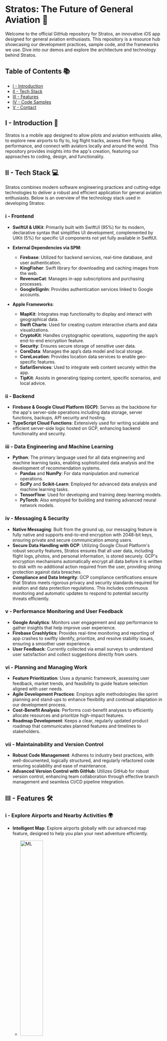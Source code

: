 # Stratos: The Future of General Aviation 🚀

Welcome to the official GitHub repository for Stratos, an innovative iOS app designed for general aviation enthusiasts. This repository is a resource hub showcasing our development practices, sample code, and the frameworks we use. Dive into our demos and explore the architecture and technology behind Stratos.

## Table of Contents 📚
- [I - Introduction](#i---introduction-)
- [II - Tech Stack](#ii---tech-stack-)
- [III - Features](#iii---features-)
- [IV - Code Samples](#iv---code-samples-)
- [V - Contact](#vi---contact-)

## I - Introduction 🌟
Stratos is a mobile app designed to allow pilots and aviation enthusists alike, to explore new airports to fly to, log flight tracks, assess their flying performance, and connect with aviators locally and around the world. This repository provides insights into the app's creation, featuring our approaches to coding, design, and functionality.

## II - Tech Stack 💻

Stratos combines modern software engineering practices and cutting-edge technologies to deliver a robust and efficient application for general aviation enthusiasts. Below is an overview of the technology stack used in developing Stratos:
### i - Frontend
  - **SwiftUI & UIKit**: Primarily built with SwiftUI (95%) for its modern, declarative syntax that simplifies UI development, complemented by UIKit (5%) for specific UI components not yet fully available in SwiftUI.
  - **External Dependencies via SPM**:
    - **Firebase**: Utilized for backend services, real-time database, and user authentication.
    - **KingFisher**: Swift library for downloading and caching images from the web.
    - **RevenueCat**: Manages in-app subscriptions and purchasing processes.
    - **GoogleSignIn**: Provides authentication services linked to Google accounts.
  
  - **Apple Frameworks**:
    - **MapKit**: Integrates map functionality to display and interact with geographical data.
    - **Swift Charts**: Used for creating custom interactive charts and data visualizations.
    - **CryptoKit**: Handles cryptographic operations, supporting the app’s end-to-end encryption feature.
    - **Security**: Ensures secure storage of sensitive user data.
    - **CoreData**: Manages the app’s data model and local storage.
    - **CoreLocation**: Provides location data services to enable geo-specific features.
    - **SafariServices**: Used to integrate web content securely within the app.
    - **TipKit**: Assists in generating tipping content, specific scenarios, and local advice.

### ii - Backend
- **Firebase & Google Cloud Platform (GCP)**: Serves as the backbone for the app's server-side operations including data storage, server functions, backups, API security and hosting.
- **TypeScript Cloud Functions**: Extensively used for writing scalable and efficient server-side logic hosted on GCP, enhancing backend functionality and security.

### iii - Data Engineering and Machine Learning
- **Python**: The primary language used for all data engineering and machine learning tasks, enabling sophisticated data analysis and the development of recommendation systems.
  - **Pandas** and **NumPy**: For data manipulation and numerical operations.
  - **SciPy** and **Scikit-Learn**: Employed for advanced data analysis and machine learning tasks.
  - **TensorFlow**: Used for developing and training deep learning models.
  - **PyTorch**: Also employed for building and training advanced neural network models.
 
### iv - Messaging & Security
- **Native Messaging**: Built from the ground up, our messaging feature is fully native and supports end-to-end encryption with 2048-bit keys, ensuring private and secure communication among users.
- **Secure Data Handling with GCP**: Utilizing Google Cloud Platform's robust security features, Stratos ensures that all user data, including flight logs, photos, and personal information, is stored securely. GCP's encryption mechanisms automatically encrypt all data before it is written to disk with no additional action required from the user, providing strong protection against data breaches.
- **Compliance and Data Integrity**: GCP compliance certifications ensure that Stratos meets rigorous privacy and security standards required for aviation and data protection regulations. This includes continuous monitoring and automatic updates to respond to potential security threats efficiently.

### v - Performance Monitoring and User Feedback
- **Google Analytics**: Monitors user engagement and app performance to gather insights that help improve user experience.
- **Firebase Crashlytics**: Provides real-time monitoring and reporting of app crashes to swiftly identify, prioritize, and resolve stability issues, ensuring a smoother user experience.
- **User Feedback**: Currently collected via email surveys to understand user satisfaction and collect suggestions directly from users.

### vi - Planning and Managing Work
- **Feature Prioritization**: Uses a dynamic framework, assessing user feedback, market trends, and feasibility to guide feature selection aligned with user needs.
- **Agile Development Practices**: Employs agile methodologies like sprint planning and stand-ups to enhance flexibility and continual adaptation in our development process.
- **Cost-Benefit Analysis**: Performs cost-benefit analyses to efficiently allocate resources and prioritize high-impact features.
- **Roadmap Development**: Keeps a clear, regularly updated product roadmap that communicates planned features and timelines to stakeholders.

### vii - Maintainability and Version Control
- **Robust Code Management**: Adheres to industry best practices, with well-documented, logically structured, and regularly refactored code ensuring scalability and ease of maintenance.
- **Advanced Version Control with GitHub**: Utilizes GitHub for robust version control, enhancing team collaboration through effective branch management and seamless CI/CD pipeline integration.

## III - Features 🛠️
### i - Explore Airports and Nearby Activities 🌍
- **Intelligent Map**: Explore airports globally with our advanced map feature, designed to help you plan your next adventure efficiently.
  - [<img src="/screenshots/XXXX" alt="ML" width="40%">](#)
  
- **Airport Filters**: Find airports by amenities like Restaurants, Museums, Parks, and Beaches, making it easier to plan your visits.
  - [<img src="/screenshots/XXXX" alt="ML" width="40%">](#)
  
- **Favorites and History Visualization**: Visualize your frequented and favorite airports, sparking ideas for your next flights.
  - [<img src="/screenshots/XXXX" alt="ML" width="40%">](#)

### ii - Flight Tracking and Performance Analysis ✈️
- **Precision Flight Logging**: Utilize your plane’s transponder data to log flights with unmatched accuracy.
  - [<img src="/screenshots/XXXX" alt="ML" width="40%">](#)
  
- **Post-Flight Track Finder**: Focus on your flight experience without hassle; log your flights post-flight.
  - [<img src="/screenshots/XXXX" alt="ML" width="40%">](#)
  
- **Flight Debriefs and Journals**: Turn every flight into a learning opportunity with detailed debriefs and journals.
  - [<img src="/screenshots/XXXX" alt="ML" width="40%">](#)
  
- **Performance Analytics**: Monitor your flying improvement over time with our advanced analytics tools.
  - [<img src="/screenshots/XXXX" alt="ML" width="40%">](#)
  
- **Historical Flight Logs**: Access comprehensive views of your flying history since 2011.
  - [<img src="/screenshots/XXXX" alt="ML" width="40%">](#)

### iii - Performance Analysis 📊 
- **Precision Flight Logging**: Utilize your plane’s transponder data to log flights with unmatched accuracy.
  - [<img src="/screenshots/XXXX" alt="ML" width="40%">](#)
  
- **Post-Flight Track Finder**: Focus on your flight experience without hassle; log your flights post-flight.
  - [<img src="/screenshots/XXXX" alt="ML" width="40%">](#)
  
- **Flight Debriefs and Journals**: Turn every flight into a learning opportunity with detailed debriefs and journals.
  - [<img src="/screenshots/XXXX" alt="ML" width="40%">](#)
  
- **Performance Analytics**: Monitor your flying improvement over time with our advanced analytics tools.
  - [<img src="/screenshots/XXXX" alt="ML" width="40%">](#)
  
- **Historical Flight Logs**: Access comprehensive views of your flying history since 2011.
  - [<img src="/screenshots/XXXX" alt="ML" width="40%">](#)

### iv - Social Community Platform for Aviators 🌐
- **Global Connections**: Make connections with pilots and aviation enthusiasts worldwide.
  - [<img src="/screenshots/XXXX" alt="ML" width="40%">](#)
  
- **Local Meetups**: Discover and connect with pilots in your area to enhance your local aviation community.
  - [<img src="/screenshots/XXXX" alt="ML" width="40%">](#)
  
- **Secure Communication**: Enjoy secure, private communications with end-to-end encrypted chat.
  - [<img src="/screenshots/XXXX" alt="ML" width="40%">](#)


## IV - Code Samples 📝

Stratos source code is proprietary but you can find code samples of the app here: 
- [Swift Code Samples](/Code/Swift/)
- [Python Code Samples](/Code/Python/)
- [TypeScript Code Samples](/Code/TypeScript/)
  

## VI - Contact 📬
For more information on this project, please reach out at [contact@stratos-fly.com](mailto:contact@stratos-fly.com).

Project Link: [https://github.com/LouisBensard/Stratos-iOSAppCode-Swift-PUBLIC.git](https://github.com/LouisBensard/Stratos-iOSAppCode-Swift-PUBLIC.git)
